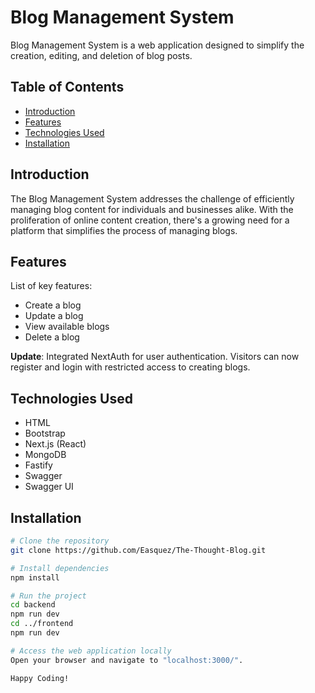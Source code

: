 # Blog Management System

Blog Management System is a web application designed to simplify the creation, editing, and deletion of blog posts.

## Table of Contents

- [Introduction](#introduction)
- [Features](#features)
- [Technologies Used](#technologies-used)
- [Installation](#installation)

## Introduction

The Blog Management System addresses the challenge of efficiently managing blog content for individuals and businesses alike. With the proliferation of online content creation, there's a growing need for a platform that simplifies the process of managing blogs.

## Features

List of key features:

- Create a blog
- Update a blog
- View available blogs
- Delete a blog

**Update**: Integrated NextAuth for user authentication. Visitors can now register and login with restricted access to creating blogs.

## Technologies Used

- HTML
- Bootstrap
- Next.js (React)
- MongoDB
- Fastify
- Swagger
- Swagger UI

## Installation

```bash
# Clone the repository
git clone https://github.com/Easquez/The-Thought-Blog.git

# Install dependencies
npm install

# Run the project
cd backend
npm run dev
cd ../frontend
npm run dev

# Access the web application locally
Open your browser and navigate to "localhost:3000/".

Happy Coding!

